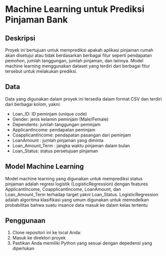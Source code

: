 # Machine Learning untuk Prediksi Pinjaman Bank

## Deskripsi
Proyek ini bertujuan untuk memprediksi apakah aplikasi pinjaman rumah akan disetujui atau tidak berdasarkan berbagai fitur seperti pendapatan pemohon, jumlah tanggungan, jumlah pinjaman, dan lainnya. Model machine learning menggunakan dataset yang terdiri dari berbagai fitur tersebut untuk melakukan prediksi.

## Data
Data yang digunakan dalam proyek ini tersedia dalam format CSV dan terdiri dari berbagai kolom, yakni:
- Loan_ID: ID peminjam (unique code)
- Gender: jenis kelamin peminjam (Male/Female)
- Dependents: jumlah tanggungan peminjam
- ApplicantIncome: pendapatan peminjam
- CoapplicantIncome: pendapatan pasangan dari peminjam
- LoanAmount : jumlah pinjaman yang diminta
- Loan_Amount_Term : jangka waktu pinjaman dalam bulan
- Loan_Status: status persetujuan pinjaman

## Model Machine Learning
Model machine learning yang digunakan untuk memprediksi status pinjaman adalah regresi logistik (LogisticRegression) dengan features ApplicantIncome, CoapplicantIncome, LoanAmount, dan Loan_Amount_Term terhadap target yakni Loan_Status. LogisticRegression adalah algoritma klasifikasi yang umum digunakan untuk memodelkan probabilitas bahwa suatu insance data masuk ke dalam kelas tertentu

## Penggunaan
1. Clone repositori ini ke local Anda:
2. Masuk ke direktori proyek
3. Pastikan Anda memiliki Python yang sesuai dengan depedensi yang diperlukan

